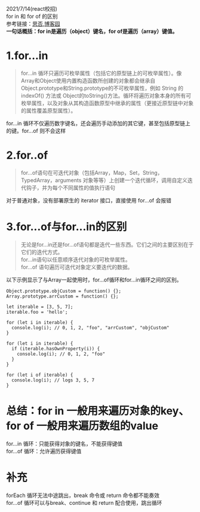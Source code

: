 2021/7/14(react校招)  
for in 和 for of 的区别  
参考链接：[思否](https://segmentfault.com/a/1190000022348279),[博客园](https://www.cnblogs.com/rogerwu/p/10738776.html)  
**一句话概括：for in是遍历（object）键名，for of是遍历（array）键值。**
# 1.for...in  
>for...in 循环只遍历可枚举属性（包括它的原型链上的可枚举属性）。像 Array和Object使用内置构造函数所创建的对象都会继承自Object.prototype和String.prototype的不可枚举属性，例如 String 的 indexOf()  方法或 Object的toString()方法。循环将遍历对象本身的所有可枚举属性，以及对象从其构造函数原型中继承的属性（更接近原型链中对象的属性覆盖原型属性）。  

for...in 循环不仅遍历数字键名，还会遍历手动添加的其它键，甚至包括原型链上的键。for...of 则不会这样
# 2.for..of  
>for...of语句在可迭代对象（包括Array，Map，Set，String，TypedArray，arguments 对象等等）上创建一个迭代循环，调用自定义迭代钩子，并为每个不同属性的值执行语句  

对于普通对象，没有部署原生的 iterator 接口，直接使用 for...of 会报错
# 3.for...of与for...in的区别  
>无论是for...in还是for...of语句都是迭代一些东西。它们之间的主要区别在于它们的迭代方式。  
>for...in语句以任意顺序迭代对象的可枚举属性。  
>for...of 语句遍历可迭代对象定义要迭代的数据。
  
以下示例显示了与Array一起使用时，for...of循环和for...in循环之间的区别。  
```
Object.prototype.objCustom = function() {}; 
Array.prototype.arrCustom = function() {};

let iterable = [3, 5, 7];
iterable.foo = 'hello';

for (let i in iterable) {
  console.log(i); // 0, 1, 2, "foo", "arrCustom", "objCustom"
}

for (let i in iterable) {
  if (iterable.hasOwnProperty(i)) {
    console.log(i); // 0, 1, 2, "foo"
  }
}

for (let i of iterable) {
  console.log(i); // logs 3, 5, 7
}
```
# 总结：for in 一般用来遍历对象的key、for of 一般用来遍历数组的value
for...in 循环：只能获得对象的键名，不能获得键值  
for...of 循环：允许遍历获得键值

# 补充
forEach 循环无法中途跳出，break 命令或 return 命令都不能奏效  
for...of 循环可以与break、continue 和 return 配合使用，跳出循环








